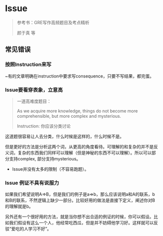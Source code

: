 # Issue

> 参考书：GRE写作高频题目及考点精析
>
> 颜于真 等

## 常见错误

### 按照Instruction来写

~有的文章明确在instruction中要求写consequence，只要不写结果，都完蛋。

### Issue要看穿表象，立意高
> 一道高难度题目：
>
> As we acquire more knowledge, things do not become more comprehensible, but more complex and mysterious.
>
>Instruction: 你应该分类讨论

这道题很容易让人去分类，什么时候是这样的，什么时候不是。

但是更好的方法是分析这两个词，从更高的角度看待。可理解的和复杂的并不是反义词，复杂的东西我们同样可以理解（但是神秘的东西不可以理解）。所以可以部分支持complex, 部分支持mysterious。

+ Issue并没有太多的限制（不容易跑题）。

### Issue 例证不具有说服力

如果我们希望说明A=>B，但是我们的例子是a=>b，那么应该说明a和A的联系，b和B的联系，不然逻辑上缺少一部分。比较好用的做法是直接下定义，阐述你对B的理解就是b。

另外还有一个很好用的方法，就是当你想不出合适的例证的时候，你可以假设。比如我们假设有这么一个人，他经常吃西瓜，但是并不妨碍他学习好。这样就可以反驳“爱吃的人学习不好”。

